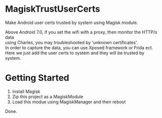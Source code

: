 # MagiskTrustUserCerts
Make Android user certs trusted by system using Magisk module.

Above Android 7.0, if you set the wifi with a proxy, then monitor the HTTP/s data  
using Charles, you may troubleshooted by 'unknown certificates'.  
In order to capture the data, you can use Xposed framework or Frida ect.  
Here we just add the user certs to system and they will be trusted by system.  

# Getting Started
1. Install Magisk
2. Zip this project as a MagiskModule
3. Load this modue using MagiskManager and then reboot

Done.
